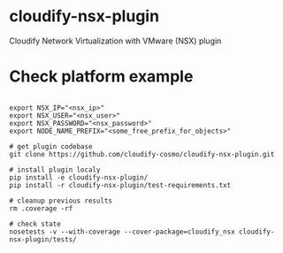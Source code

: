 # cloudify-nsx-plugin
Cloudify Network Virtualization with VMware (NSX) plugin

# Check platform example
```

export NSX_IP="<nsx_ip>"
export NSX_USER="<nsx_user>"
export NSX_PASSWORD="<nsx_password>"
export NODE_NAME_PREFIX="<some_free_prefix_for_objects>"

# get plugin codebase
git clone https://github.com/cloudify-cosmo/cloudify-nsx-plugin.git

# install plugin localy
pip install -e cloudify-nsx-plugin/
pip install -r cloudify-nsx-plugin/test-requirements.txt

# cleanup previous results
rm .coverage -rf

# check state
nosetests -v --with-coverage --cover-package=cloudify_nsx cloudify-nsx-plugin/tests/

```
